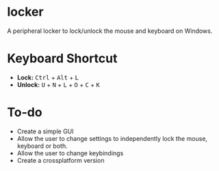 # locker
A peripheral locker to lock/unlock the mouse and keyboard on Windows.

# Keyboard Shortcut
- **Lock:** <kbd>Ctrl</kbd> + <kbd>Alt</kbd> + <kbd>L</kbd>
- **Unlock:** <kbd>U</kbd> + <kbd>N</kbd> + <kbd>L</kbd> + <kbd>O</kbd> + <kbd>C</kbd> + <kbd>K</kbd>

# To-do
- Create a simple GUI
- Allow the user to change settings to independently lock the mouse, keyboard or both.
- Allow the user to change keybindings
- Create a crossplatform version
